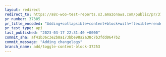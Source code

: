 ```yaml
---
layout: redirect
redirect_to: https://a8c-woo-test-reports.s3.amazonaws.com/public/pr/37305/api/index.html
pr_number: 37305
pr_title_encoded: "Adding+collapsible+content+block+with+flexible+rendering"
pr_test_type: api
last_published: "2023-03-17 22:31:40 +0000"
commit_sha: af41b36c3e2b8a173bbe98a2a38c7b3fdd0647b2
commit_message: "Adding changelogs"
branch_name: add/toggle-content-block-37253
---
```

